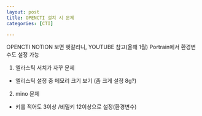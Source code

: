 ```yaml
---
layout: post
title: OPENCTI 설치 시 문제
categories: [CTI]

---
```


OPENCTI NOTION 보면 헷갈리니, YOUTUBE 참고(올해 1월)
Portrain에서 환경변수도 설정 가능

1. 엘라스틱 서치가 자꾸 문제 
- 엘리스틱 설정 중 메모리 크기 보기 (좀 크게 설정 8g?)

2. mino 문제 
- 키를 적어도 3이상 /비밀키 12이상으로 설정(환경변수)


